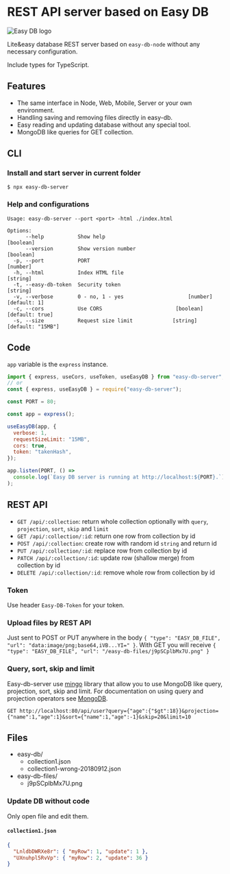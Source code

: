 # REST API server based on Easy DB

![Easy DB logo](https://ingslonik.github.io/easy-db/logo.svg "Easy DB logo")

Lite&easy database REST server based on `easy-db-node` without any necessary configuration.

Include types for TypeScript.

## Features

- The same interface in Node, Web, Mobile, Server or your own environment.
- Handling saving and removing files directly in easy-db.
- Easy reading and updating database without any special tool.
- MongoDB like queries for GET collection.

## CLI

### Install and start server in current folder

```
$ npx easy-db-server
```

### Help and configurations

```
Usage: easy-db-server --port <port> -html ./index.html

Options:
      --help           Show help                                       [boolean]
      --version        Show version number                             [boolean]
  -p, --port           PORT                                             [number]
  -h, --html           Index HTML file                                  [string]
  -t, --easy-db-token  Security token                                   [string]
  -v, --verbose        0 - no, 1 - yes                     [number] [default: 1]
  -c, --cors           Use CORS                        [boolean] [default: true]
  -s, --size           Request size limit             [string] [default: "15MB"]
```

## Code

`app` variable is the `express` instance.

```js
import { express, useCors, useToken, useEasyDB } from "easy-db-server";
// or
const { express, useEasyDB } = require("easy-db-server");

const PORT = 80;

const app = express();

useEasyDB(app, {
  verbose: 1,
  requestSizeLimit: "15MB",
  cors: true,
  token: "takenHash",
});

app.listen(PORT, () =>
  console.log(`Easy DB server is running at http://localhost:${PORT}.`)
);
```

## REST API

- `GET /api/:collection`: return whole collection optionally with `query`, `projection`, `sort`, `skip` and `limit` 
- `GET /api/:collection/:id`: return one row from collection by id
- `POST /api/:collection`: create row with random id `string` and return id
- `PUT /api/:collection/:id`: replace row from collection by id
- `PATCH /api/:collection/:id`: update row (shallow merge) from collection by id
- `DELETE /api/:collection/:id`: remove whole row from collection by id

### Token

Use header `Easy-DB-Token` for your token.

### Upload files by REST API

Just sent to POST or PUT anywhere in the body `{ "type": "EASY_DB_FILE", "url": "data:image/png;base64,iVB...YI=" }`.
With GET you will receive `{ "type": "EASY_DB_FILE", "url": "/easy-db-files/j9pSCplbMx7U.png" }`

### Query, sort, skip and limit

Easy-db-server use [mingo](https://github.com/kofrasa/mingo) library that allow you to use MongoDB like query, projection, sort, skip and limit.
For documentation on using query and projection operators see [MongoDB](https://docs.mongodb.com/manual/reference/operator/query/).

```
GET http://localhost:80/api/user?query={"age":{"$gt":18}}&projection={"name":1,"age":1}&sort={"name":1,"age":-1}&skip=20&limit=10
```

## Files

- easy-db/
  - collection1.json
  - collection1-wrong-20180912.json
- easy-db-files/
  - j9pSCplbMx7U.png

### Update DB without code

Only open file and edit them.

#### `collection1.json`

```json
{
  "LnldbDWRXe8r": { "myRow": 1, "update": 1 },
  "UXnuhpl5RvVp": { "myRow": 2, "update": 36 }
}
```

